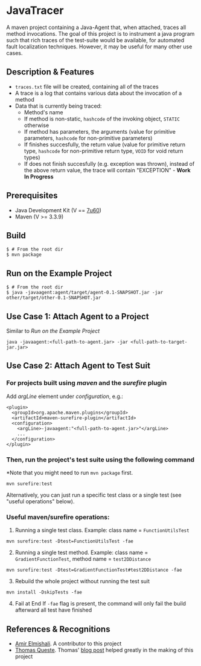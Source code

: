 # JavaTracer

A maven project containing a Java-Agent that, when attached, traces all method invocations.
The goal of this project is to instrument a java program such that rich traces of the test-suite would be available, for automated fault localization techniques. However, it may be useful for many other use cases.

## Description & Features

  - `traces.txt` file will be created, containing all of the traces
  - A trace is a log that contains various data about the invocation of a method
  - Data that is currently being traced:
    -   Method's name
    -   If method is non-static, `hashcode` of the invoking object, `STATIC` otherwise
    -   If method has parameters, the arguments (value for primitive parameters, `hashcode` for non-primitive parameters)
    -   If finishes succesfully, the return value (value for primitive return type, `hashcode` for non-primitive return type, `VOID` for void return types)
    -   If does not finish succesfully (e.g. exception was thrown), instead of the above return value, the trace will contain "EXCEPTION" - **Work In Progress**

## Prerequisites

* Java Development Kit (V == [7u60](http://www.oracle.com/technetwork/java/javase/downloads/java-archive-downloads-javase7-521261.html))
* Maven (V >= 3.3.9)

## Build

```
$ # From the root dir
$ mvn package
```

## Run on the Example Project

```
$ # From the root dir
$ java -javaagent:agent/target/agent-0.1-SNAPSHOT.jar -jar other/target/other-0.1-SNAPSHOT.jar
```

## Use Case 1: Attach Agent to a Project

Similar to _Run on the Example Project_
```
java -javaagent:<full-path-to-agent.jar> -jar <full-path-to-target-jar.jar>
```

## Use Case 2: Attach Agent to Test Suit

### For projects built using _maven_ and the  _surefire_ plugin

Add _argLine_ element under _configuration_, e.g.:
```
<plugin>
  <groupId>org.apache.maven.plugins</groupId>
  <artifactId>maven-surefire-plugin</artifactId>
  <configuration>
    <argLine>-javaagent:"<full-path-to-agent.jar>"</argLine>
    ...
  </configuration>
</plugin>
```

### Then, run the project's test suite using the following command

*Note that you might need to run `mvn package` first.

```
mvn surefire:test
```
Alternatively, you can just run a specific test class or a single test (see "useful operations" below).

### Useful maven/surefire operations:

1. Running a single test class. Example: class name = `FunctionUtilsTest`

```
mvn surefire:test -Dtest=FunctionUtilsTest -fae
```

2. Running a single test method. Example: class name = `GradientFunctionTest`, method name = `test2DDistance`

```
mvn surefire:test -Dtest=GradientFunctionTest#test2DDistance -fae
```

3. Rebuild the whole project without running the test suit
```
mvn install -DskipTests -fae
```

4. Fail at End
If `-fae` flag is present, the command will only fail the build afterward all test have finished

## References & Recognitions

* [Amir Elmishali](https://github.com/amir9979). A contributor to this project
* [Thomas Queste](http://www.tomsquest.com/about). Thomas' [blog post](http://tomsquest.com/blog/2014/01/intro-java-agent-and-bytecode-manipulation/) helped greatly in the making of this project
